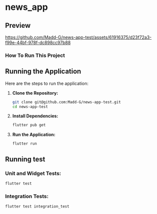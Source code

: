 # news_app


## Preview

https://github.com/Madd-G/news-app-test/assets/61916375/d23f72a3-f99e-44bf-978f-dc898cc97b88

### How To Run This Project


## Running the Application

Here are the steps to run the application:

1. **Clone the Repository:**
    ```bash
    git clone git@github.com:Madd-G/news-app-test.git
    cd news-app-test
    ```

2. **Install Dependencies:**
    ```bash
    flutter pub get
    ```

3. **Run the Application:**
    ```bash
    flutter run
    ```

## Running test

### Unit and Widget Tests:

```bash
flutter test
```

### Integration Tests:

```bash
flutter test integration_test
```



